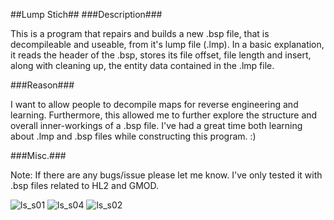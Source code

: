 ##Lump Stich##
###Description###

This is a program that repairs and builds a new .bsp file, that is decompileable and useable, from it's lump file (.lmp). In a basic explanation, it reads the header of the .bsp, stores its file offset, file length and insert, along with cleaning up, the entity data contained in the .lmp file.

###Reason###

I want to allow people to decompile maps for reverse engineering and learning. Furthermore, this allowed me to further explore the structure and overall inner-workings of a .bsp file. I've had a great time both learning about .lmp and .bsp files while constructing this program. :)

###Misc.###

Note: If there are any bugs/issue please let me know.
I've only tested it with .bsp files related to HL2 and GMOD.



![ls_s01](https://user-images.githubusercontent.com/45215785/211940589-7673005d-1e0d-417e-84a7-10611a9945d4.JPG)
![ls_s04](https://user-images.githubusercontent.com/45215785/211940592-4b9262e8-1dd0-43f2-9f95-215ec0777698.PNG)
![ls_s02](https://user-images.githubusercontent.com/45215785/211940600-7ecf26ee-70d1-40cc-9092-0bf300ead232.JPG)
